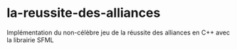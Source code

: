 # la-reussite-des-alliances
Implémentation du non-célèbre jeu de la réussite des alliances en C++ avec la librairie SFML
